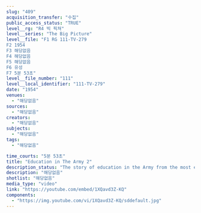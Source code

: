 ```yaml
---
slug: "409"
acquisition_transfer: "수집"
public_access_status: "TRUE"
level__rg: "R4 빅 픽쳐"
level__series: "The Big Picture"
level__file: "F1 RG 111-TV-279
F2 1954
F3 해당없음
F4 해당없음
F5 해당없음
F6 유성
F7 5분 53초"
level__file_number: "111"
level__local_identifier: "111-TV-279"
date: "1954"
venues: 
  - "해당없음"
sources: 
  - "해당없음"
creators: 
  - "해당없음"
subjects: 
  - "해당없음"
tags: 
  - "해당없음"

time_courts: "5분 53초"
title: "Education in The Army 2"
description_status: "The story of education in the Army from the most elementary level of grammar school to a college education."
description: "해당없음"
shotlist: "해당없음"
media_type: "video"
link: "https://youtube.com/embed/1XQavd3Z-KQ"
components: 
  - "https://img.youtube.com/vi/1XQavd3Z-KQ/sddefault.jpg"
---
```

